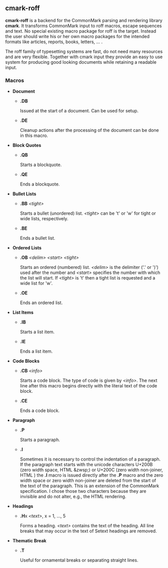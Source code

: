 ## cmark-roff

**cmark-roff** is a backend for the CommonMark parsing and rendering
library **cmark**. It transforms CommonMark input to roff macros,
escape sequences and text. No special existing macro package for
roff is the target. Instead the user should write his or her own
macro packages for the intended formats like articles, reports,
books, letters, ... .

The roff family of typesetting systems are fast, do not need many
resources and are very flexible. Together with cmark input they
provide an easy to use system for producing good looking documents
while retaining a readable input.


### Macros

- **Document**

  - **.DB**

    Issued at the start of a document. Can be used for setup.

  - **.DE**

    Cleanup actions after the processing of the document can be
    done in this macro.

- **Block Quotes**

  - **.QB**

    Starts a blockquote.

  - **.QE**

    Ends a blockquote.

- **Bullet Lists**

  - **.BB** *\<tight>*

    Starts a bullet (unordered) list. *\<tight>* can be 't' or 'w'
    for tight or wide lists, respectively.

  - **.BE**

    Ends a bullet list.

- **Ordered Lists**

  - **.OB** *\<delim>* *\<start>* *\<tight>*

    Starts an ordered (numbered) list. *\<delim>* is the delimiter
    ('.' or ')') used after the number and *\<start>* specifies the
    number with which the list will start. If *\<tight>* is 't'
    then a tight list is requested and a wide list for 'w'.

  - **.OE**

    Ends an ordered list.

- **List Items**

  - **.IB**

    Starts a list item.

  - **.IE**

    Ends a list item.

- **Code Blocks**

  - **.CB** *\<info>*

    Starts a code block. The type of code is given by *\<info>*.
    The next line after this macro begins directly with the literal
    text of the code block.

  - **.CE**

    Ends a code block.

- **Paragraph**

  - **.P**

    Starts a paragraph.

  - **.I**

    Sometimes it is necessary to control the indentation of a
    paragraph. If the paragraph text starts with the unicode
    characters U+200B (zero width space, HTML &zwsp;) or U+200C
    (zero width non-joiner, HTML &zwnj;) the **.I** macro is issued
    directly after the **.P** macro and the zero width space or
    zero width non-joiner are deleted from the start of the text
    of the paragraph. This is an extension of the CommonMark
    specification. I chose those two characters because they are
    invisible and do not alter, e.g., the HTML rendering.

- **Headings**

  - **.H**x *\<text>*, x = 1, ..., 5

    Forms a heading. *\<text>* contains the text of the heading.
    All line breaks that may occur in the text of Setext headings
    are removed.

- **Thematic Break**

  - **.T**

    Useful for ornamental breaks or separating straight lines.
